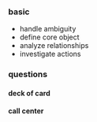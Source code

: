 ### basic
* handle ambiguity
* define core object
* analyze relationships
* investigate actions

### questions

#### deck of card

#### call center
